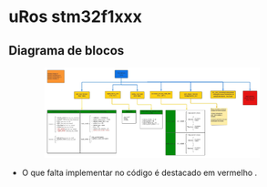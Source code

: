# uRos stm32f1xxx

## Diagrama de blocos

<p align="center" width="100%">
  <img width="75%" src="image/Descrição do código uros.jpeg">
</p>


- O que falta implementar no código é destacado em vermelho .
